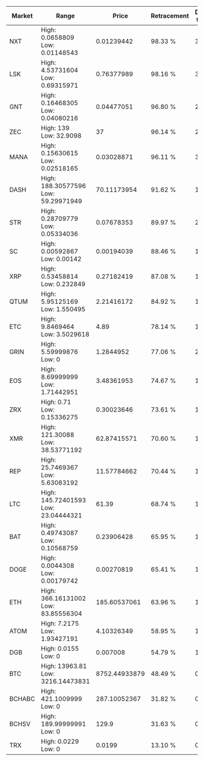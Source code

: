 | Market | Range | Price| Retracement | Doubles to 50% |
| --- | --- | --- | --- | --- |
| NXT | High: 0.0658809<br />Low: 0.01148543 | 0.01239442 | 98.33 % | 3.12 |
| LSK | High: 4.53731604<br />Low: 0.69315971 | 0.76377989 | 98.16 % | 3.42 |
| GNT | High: 0.16468305<br />Low: 0.04080216 | 0.04477051 | 96.80 % | 2.29 |
| ZEC | High: 139<br />Low: 32.9098 | 37 | 96.14 % | 2.32 |
| MANA | High: 0.15630615<br />Low: 0.02518165 | 0.03028871 | 96.11 % | 3.00 |
| DASH | High: 188.30577596<br />Low: 59.29971949 | 70.11173954 | 91.62 % | 1.77 |
| STR | High: 0.28709779<br />Low: 0.05334036 | 0.07678353 | 89.97 % | 2.22 |
| SC | High: 0.00592867<br />Low: 0.00142 | 0.00194039 | 88.46 % | 1.89 |
| XRP | High: 0.53458814<br />Low: 0.232849 | 0.27182419 | 87.08 % | 1.41 |
| QTUM | High: 5.95125169<br />Low: 1.550495 | 2.21416172 | 84.92 % | 1.69 |
| ETC | High: 9.8469464<br />Low: 3.5029618 | 4.89 | 78.14 % | 1.37 |
| GRIN | High: 5.59999876<br />Low: 0 | 1.2844952 | 77.06 % | 2.18 |
| EOS | High: 8.69999999<br />Low: 1.71442951 | 3.48361953 | 74.67 % | 1.49 |
| ZRX | High: 0.71<br />Low: 0.15336275 | 0.30023646 | 73.61 % | 1.44 |
| XMR | High: 121.30088<br />Low: 38.53771192 | 62.87415571 | 70.60 % | 1.27 |
| REP | High: 25.7469367<br />Low: 5.63083192 | 11.57784662 | 70.44 % | 1.36 |
| LTC | High: 145.72401593<br />Low: 23.04444321 | 61.39 | 68.74 % | 1.37 |
| BAT | High: 0.49743087<br />Low: 0.10568759 | 0.23906428 | 65.95 % | 1.26 |
| DOGE | High: 0.0044308<br />Low: 0.00179742 | 0.00270819 | 65.41 % | 1.15 |
| ETH | High: 366.16131002<br />Low: 83.85556304 | 185.60537061 | 63.96 % | 1.21 |
| ATOM | High: 7.2175<br />Low: 1.93427191 | 4.10326349 | 58.95 % | 1.12 |
| DGB | High: 0.0155<br />Low: 0 | 0.007008 | 54.79 % | 1.11 |
| BTC | High: 13963.81<br />Low: 3216.14473831 | 8752.44933879 | 48.49 % | 0.00 |
| BCHABC | High: 421.1009999<br />Low: 0 | 287.10052367 | 31.82 % | 0.00 |
| BCHSV | High: 189.99999991<br />Low: 0 | 129.9 | 31.63 % | 0.00 |
| TRX | High: 0.0229<br />Low: 0 | 0.0199 | 13.10 % | 0.00 |
